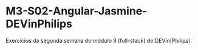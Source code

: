 # M3-S02-Angular-Jasmine-DEVinPhilips
Exercícios da segunda semana do módulo 3 (full-stack) do DEVin[Philips].
